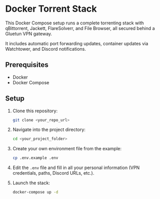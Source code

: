 # Docker Torrent Stack

This Docker Compose setup runs a complete torrenting stack with qBittorrent, Jackett, FlareSolverr, and File Browser, all secured behind a Gluetun VPN gateway.

It includes automatic port forwarding updates, container updates via Watchtower, and Discord notifications.

## Prerequisites
* Docker
* Docker Compose

## Setup

1.  Clone this repository:
    ```bash
    git clone <your_repo_url>
    ```
2.  Navigate into the project directory:
    ```bash
    cd <your_project_folder>
    ```
3.  Create your own environment file from the example:
    ```bash
    cp .env.example .env
    ```
4.  Edit the `.env` file and fill in all your personal information (VPN credentials, paths, Discord URLs, etc.).

5.  Launch the stack:
    ```bash
    docker-compose up -d
    ```
